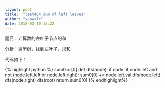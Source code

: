 ```yaml
---
layout: post
title:  "leet404.sum of left leaves"
author: "yzpwslc"
date: 2018-03-10 13:22
---
```


<p>题目：计算数的左叶子节点的和</p>
<p>分析：遍历树，找到左叶子，求和</p>
<p>代码如下：</p>
{% highlight python %}
        sum0 = [0]
        def dfs(node):
            if node:
                if node.left and not (node.left.left or node.left.right):
                    sum0[0] += node.left.val
                dfs(node.left)
                dfs(node.right)
        dfs(root)
        return sum0[0]
{% endhighlight%}
